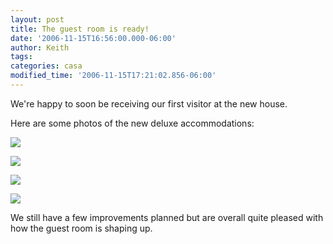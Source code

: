 ```yaml
---
layout: post
title: The guest room is ready!
date: '2006-11-15T16:56:00.000-06:00'
author: Keith
tags:
categories: casa
modified_time: '2006-11-15T17:21:02.856-06:00'
---
```

We're happy to soon be receiving our first visitor at the new house.

Here are some photos of the new deluxe accommodations:

[![]({{site.baseurl}}/assets/images/IMG_3466.jpg)]({{site.baseurl}}/assets/images/IMG_3466.jpg)

[![]({{site.baseurl}}/assets/images/IMG_3457.jpg)]({{site.baseurl}}/assets/images/IMG_3457.jpg)

[![]({{site.baseurl}}/assets/images/IMG_3456.jpg)]({{site.baseurl}}/assets/images/IMG_3456.jpg)

[![]({{site.baseurl}}/assets/images/IMG_3462.jpg)]({{site.baseurl}}/assets/images/IMG_3462.jpg)

We still have a few improvements planned but are overall quite pleased
with how the guest room is shaping up.
